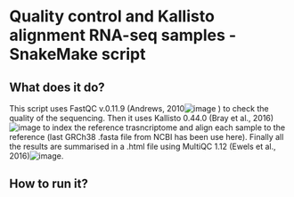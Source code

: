 # Quality control and Kallisto alignment RNA-seq samples - SnakeMake script

## What does it do? 

This script uses FastQC v.0.11.9 (Andrews, 2010![image](https://user-images.githubusercontent.com/74775470/189668753-3fc665a5-b2eb-403a-a886-24f6fc533739.png)
) to check the quality of the sequencing. Then it uses Kallisto 0.44.0 (Bray et al., 2016)![image](https://user-images.githubusercontent.com/74775470/189668839-e5a10dc8-8a1a-457c-8123-ae51a5507c51.png)
to index the reference trasncriptome and align each sample to the reference (last GRCh38 .fasta file from NCBI has been use here). Finally all the results are summarised in a .html file using MultiQC 1.12 (Ewels et al., 2016)![image](https://user-images.githubusercontent.com/74775470/189669067-c13866fc-7ad4-451c-bd26-e9f4f47631a4.png). 

## How to run it? 
